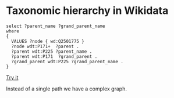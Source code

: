 # Taxonomic hierarchy in Wikidata

```
select ?parent_name ?grand_parent_name
where
{
  VALUES ?node { wd:Q2501775 }
  ?node wdt:P171+  ?parent .
  ?parent wdt:P225 ?parent_name .
  ?parent wdt:P171  ?grand_parent .
  ?grand_parent wdt:P225 ?grand_parent_name .
}
```

[Try it](https://w.wiki/M2B)

Instead of a single path we have a complex graph.

